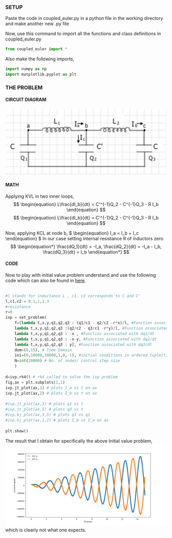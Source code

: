 ### SETUP
Paste the code in coupled_euler.py in a python file in the working directory and make another new .py file

Now, use this command to import all the functions and class definitions in coupled_euler.py 

```python
from coupled_euler import *
```
Also make the following imports,

```python
import numpy as np
import matplotlib.pyplot as plt
```
### THE PROBLEM

#### CIRCUIT DIAGRAM
![](LC_.jpg)
#### MATH

Applying KVL in two inner loops,
$$
\begin{equation}
    L\frac{dI_b}{dt} = C'^{-1}Q_2 - C^{-1}Q_3 - R I_b
\end{equation}
$$
$$
\begin{equation}
    L\frac{dI_b}{dt} = C'^{-1}Q_2 - C^{-1}Q_3 - R I_b
\end{equation}
$$

Now, applying KCL at node b, 
$
\begin{equation}
    I_a = I_b + I_c
\end{equation}
$
In our case setting internal resistance R of inductors zero
$$
\begin{equation*}
    \frac{dQ_1}{dt} = -I_a, \frac{dQ_2}{dt} = -I_a - I_b, \frac{dQ_3}{dt} = I_b
\end{equation*}
$$
#### CODE
Now to play with initial value problem understand and use the following code which can also be found in [here](.,/coupled_oscillations.py).

```python class:"lineNo"

#l stands for inductance L , c1, c2 corresponds to C and C' 
l,c1,c2 = 0.1,1,1.3
#resistance
r=0
ivp = set_problem(
    f=[lambda t,x,y,q1,q2,q3 : (q1/c1 - q2/c2 -r*x)/l, #Function associated with (1)
    lambda t,x,y,q1,q2,q3 :(q2/c2 - q3/c1 -r*y)/l, #Function associated with (2)
    lambda t,x,y,q1,q2,q3 : -x , #Function associated with dq1/dt
    lambda t,x,y,q1,q2,q3 : -x-y, #Function associated with dq2/dt
    lambda t,x,y,q1,q2,q3 : y], #Function associated with dq3/dt
    dom=(0,15), # Time Domain 
    ini=(0,10000,10000,1,0,-1), #initial conditions in ordered tuple(t,I_a,I_b,q1,q2,q3)
    N=int(20000) # No. of nodes/ control step size
    )

d=ivp.rk4() # rk4 called to solve the ivp problem
fig,ax = plt.subplots(1,1) 
ivp.jt_plot(ax,1) # plots I_a vs t on ax
ivp.jt_plot(ax,2) # plots I_b vs t on ax

#ivp.jt_plot(ax,3) # plots q1 vs t
#ivp.jt_plot(ax,5) # plots q3 vs t
#ivp.kj_plot(ax,3,5) # plots q3 vs q1
#ivp.kj_plot(ax,1,2) # plots I_b vs I_a on ax

plt.show()
```
The result that I obtain for specifically the above Initial value problem,
![](coupled_LC_mode2.png)
which is clearly not what one expects.

